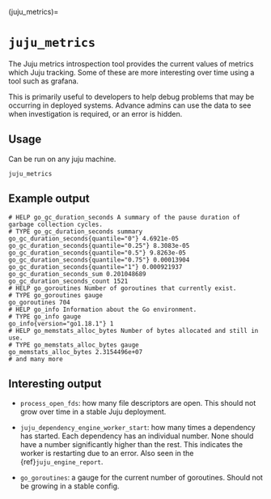 (juju_metrics)=
# `juju_metrics`


The Juju metrics introspection tool provides the current values of metrics which Juju tracking. Some of these are more interesting over time using a tool such as grafana.

This is primarily useful to developers to help debug problems that may be occurring in deployed systems. Advance admins can use the data to see when investigation is required, or an error is hidden.

## Usage

Can be run on any juju machine.

```text
juju_metrics
```

## Example output

```text
# HELP go_gc_duration_seconds A summary of the pause duration of garbage collection cycles.
# TYPE go_gc_duration_seconds summary
go_gc_duration_seconds{quantile="0"} 4.6921e-05
go_gc_duration_seconds{quantile="0.25"} 8.3083e-05
go_gc_duration_seconds{quantile="0.5"} 9.8263e-05
go_gc_duration_seconds{quantile="0.75"} 0.00013904
go_gc_duration_seconds{quantile="1"} 0.000921937
go_gc_duration_seconds_sum 0.201048689
go_gc_duration_seconds_count 1521
# HELP go_goroutines Number of goroutines that currently exist.
# TYPE go_goroutines gauge
go_goroutines 704
# HELP go_info Information about the Go environment.
# TYPE go_info gauge
go_info{version="go1.18.1"} 1
# HELP go_memstats_alloc_bytes Number of bytes allocated and still in use.
# TYPE go_memstats_alloc_bytes gauge
go_memstats_alloc_bytes 2.3154496e+07
# and many more
```

## Interesting output

* `process_open_fds`: how many file descriptors are open. This should not grow over time in a stable Juju deployment.

* `juju_dependency_engine_worker_start`: how many times a dependency has started. Each dependency has an individual number. None should have a number significantly higher than the rest. This indicates the worker is restarting due to an error. Also seen in the {ref}`juju_engine_report`.

* `go_goroutines`: a gauge for the current number of goroutines. Should not be growing in a stable config.
